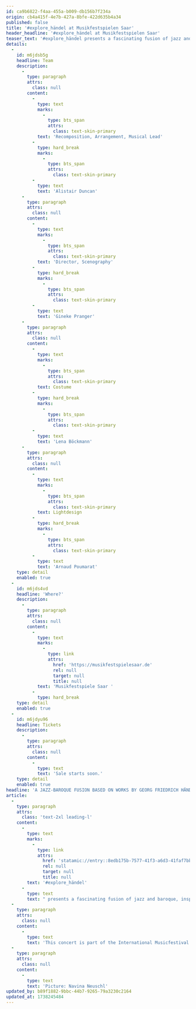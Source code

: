 ```yaml
---
id: ca9b6822-f4aa-455a-b009-db156b7f234a
origin: cb4a415f-4e7b-427a-8bfe-422d635b4a34
published: false
title: '#explore_händel at Musikfestspielen Saar'
header_headline: '#explore_händel at Musikfestspielen Saar'
teaser_text: '#explore_händel presents a fascinating fusion of jazz and baroque, inspired by the masterpieces of George Frideric Handel, at the Saar Music Festival.'
details:
  -
    id: m6jdsb5g
    headline: Team
    description:
      -
        type: paragraph
        attrs:
          class: null
        content:
          -
            type: text
            marks:
              -
                type: bts_span
                attrs:
                  class: text-skin-primary
            text: 'Recomposition, Arrangement, Musical Lead'
          -
            type: hard_break
            marks:
              -
                type: bts_span
                attrs:
                  class: text-skin-primary
          -
            type: text
            text: 'Alistair Duncan'
      -
        type: paragraph
        attrs:
          class: null
        content:
          -
            type: text
            marks:
              -
                type: bts_span
                attrs:
                  class: text-skin-primary
            text: 'Director, Scenography'
          -
            type: hard_break
            marks:
              -
                type: bts_span
                attrs:
                  class: text-skin-primary
          -
            type: text
            text: 'Gineke Pranger'
      -
        type: paragraph
        attrs:
          class: null
        content:
          -
            type: text
            marks:
              -
                type: bts_span
                attrs:
                  class: text-skin-primary
            text: Costume
          -
            type: hard_break
            marks:
              -
                type: bts_span
                attrs:
                  class: text-skin-primary
          -
            type: text
            text: 'Lena Böckmann'
      -
        type: paragraph
        attrs:
          class: null
        content:
          -
            type: text
            marks:
              -
                type: bts_span
                attrs:
                  class: text-skin-primary
            text: Lightdesign
          -
            type: hard_break
            marks:
              -
                type: bts_span
                attrs:
                  class: text-skin-primary
          -
            type: text
            text: 'Arnaud Poumarat'
    type: detail
    enabled: true
  -
    id: m6jds4vd
    headline: 'Where?'
    description:
      -
        type: paragraph
        attrs:
          class: null
        content:
          -
            type: text
            marks:
              -
                type: link
                attrs:
                  href: 'https://musikfestspielesaar.de'
                  rel: null
                  target: null
                  title: null
            text: 'Musikfestspiele Saar '
          -
            type: hard_break
    type: detail
    enabled: true
  -
    id: m6jdyu96
    headline: Tickets
    description:
      -
        type: paragraph
        attrs:
          class: null
        content:
          -
            type: text
            text: 'Sale starts soon.'
    type: detail
    enabled: true
headline: 'A JAZZ-BAROQUE FUSION BASED ON WORKS BY GEORG FRIEDRICH HÄNDEL'
article:
  -
    type: paragraph
    attrs:
      class: 'text-2xl leading-l'
    content:
      -
        type: text
        marks:
          -
            type: link
            attrs:
              href: 'statamic://entry::8edb175b-7577-41f3-a6d3-41faf7bb6a66'
              rel: null
              target: null
              title: null
        text: '#explore_händel'
      -
        type: text
        text: " presents a fascinating fusion of jazz and baroque, inspired by the masterpieces of George Frideric Handel. This creative concert performance celebrates improvisation as the connecting element between these two musical eras. Under the direction of Alistair Duncan, a dynamic interplay unfolds that allows Handel's works - from the Concerto Grosso to the famous “Aria Lascia ch'io pianga” - to shine in a new light."
  -
    type: paragraph
    attrs:
      class: null
    content:
      -
        type: text
        text: 'This concert is part of the International Musicfestival Saar and we look forward to presenting #explore_händel there on 21.06.'
  -
    type: paragraph
    attrs:
      class: null
    content:
      -
        type: text
        text: 'Picture: Navina Neuschl'
updated_by: b89f1882-9bbc-44b7-9265-79a3230c2164
updated_at: 1738245484
---
```

